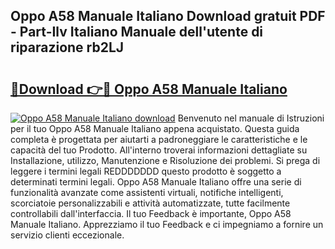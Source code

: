 ## Oppo A58 Manuale Italiano Download gratuit PDF - Part-Ilv Italiano Manuale dell'utente di riparazione rb2LJ

# <h2><a href="http://df93np.blite.top/?on=Oppo+A58+Manuale+Italiano">🔗Download 👉🔴 Oppo A58 Manuale Italiano</a></h2>

[![Oppo A58 Manuale Italiano download](https://i.imgur.com/lujVjoI.png)](http://df93np.blite.top/?on=Oppo+A58+Manuale+Italiano)
Benvenuto nel manuale di Istruzioni per il tuo Oppo A58 Manuale Italiano appena acquistato. Questa guida completa è progettata per aiutarti a padroneggiare le caratteristiche e le capacità del tuo Prodotto. All'interno troverai informazioni dettagliate su Installazione, utilizzo, Manutenzione e Risoluzione dei problemi. Si prega di leggere i termini legali REDDDDDDD questo prodotto è soggetto a determinati termini legali. Oppo A58 Manuale Italiano offre una serie di funzionalità avanzate come assistenti virtuali, notifiche intelligenti, scorciatoie personalizzabili e attività automatizzate, tutte facilmente controllabili dall'interfaccia. Il tuo Feedback è importante, Oppo A58 Manuale Italiano. Apprezziamo il tuo Feedback e ci impegniamo a fornire un servizio clienti eccezionale.

